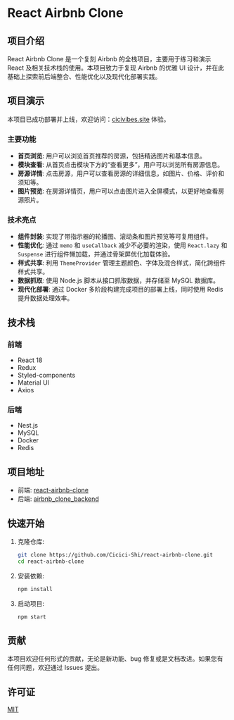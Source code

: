 # React Airbnb Clone

## 项目介绍

React Airbnb Clone 是一个复刻 Airbnb 的全栈项目，主要用于练习和演示 React 及相关技术栈的使用。本项目致力于复现 Airbnb 的优雅 UI 设计，并在此基础上探索前后端整合、性能优化以及现代化部署实践。

## 项目演示

本项目已成功部署并上线，欢迎访问：[cicivibes.site](http://cicivibes.site) 体验。

### 主要功能

- **首页浏览**: 用户可以浏览首页推荐的房源，包括精选图片和基本信息。
- **模块查看**: 从首页点击模块下方的“查看更多”，用户可以浏览所有房源信息。
- **房源详情**: 点击房源，用户可以查看房源的详细信息，如图片、价格、评价和须知等。
- **图片预览**: 在房源详情页，用户可以点击图片进入全屏模式，以更好地查看房源照片。

### 技术亮点

- **组件封装**: 实现了带指示器的轮播图、滚动条和图片预览等可复用组件。
- **性能优化**: 通过 `memo` 和 `useCallback` 减少不必要的渲染，使用 `React.lazy` 和 `Suspense` 进行组件懒加载，并通过骨架屏优化加载体验。
- **样式共享**: 利用 `ThemeProvider` 管理主题颜色、字体及混合样式，简化跨组件样式共享。
- **数据抓取**: 使用 Node.js 脚本从接口抓取数据，并存储至 MySQL 数据库。
- **现代化部署**: 通过 Docker 多阶段构建完成项目的部署上线，同时使用 Redis 提升数据处理效率。

## 技术栈

### 前端

- React 18
- Redux
- Styled-components
- Material UI
- Axios

### 后端

- Nest.js
- MySQL
- Docker
- Redis

## 项目地址

- 前端: [react-airbnb-clone](https://github.com/Cicici-Shi/react-airbnb-clone)
- 后端: [airbnb_clone_backend](https://github.com/Cicici-Shi/airbnb_clone_backend)

## 快速开始

1. 克隆仓库:

   ```bash
   git clone https://github.com/Cicici-Shi/react-airbnb-clone.git
   cd react-airbnb-clone
   ```

2. 安装依赖:

   ```bash
   npm install
   ```

3. 启动项目:
   ```bash
   npm start
   ```

## 贡献

本项目欢迎任何形式的贡献，无论是新功能、bug 修复或是文档改进。如果您有任何问题，欢迎通过 Issues 提出。

## 许可证

[MIT](LICENSE)

